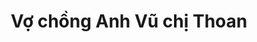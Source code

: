 ---
layout: invite
title: "Vợ chồng Anh Vũ chị Thoan"
location: "nam"
time: "11 GIỜ 00"
permalink: /avu.html
---